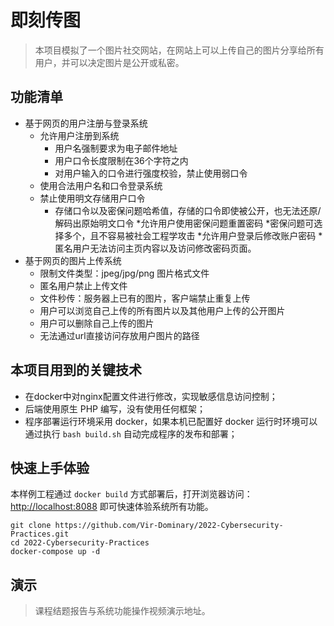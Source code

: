 # 即刻传图

> 本项目模拟了一个图片社交网站，在网站上可以上传自己的图片分享给所有用户，并可以决定图片是公开或私密。

## 功能清单

* 基于网页的用户注册与登录系统
  * 允许用户注册到系统
    * 用户名强制要求为电子邮件地址
    * 用户口令长度限制在36个字符之内
    * 对用户输入的口令进行强度校验，禁止使用弱口令
  * 使用合法用户名和口令登录系统
  * 禁止使用明文存储用户口令 
    * 存储口令以及密保问题哈希值，存储的口令即使被公开，也无法还原/解码出原始明文口令
  *允许用户使用密保问题重置密码
    *密保问题可选择多个，且不容易被社会工程学攻击
  *允许用户登录后修改账户密码
    *匿名用户无法访问主页内容以及访问修改密码页面。    
* 基于网页的图片上传系统
  * 限制文件类型：jpeg/jpg/png 图片格式文件
  * 匿名用户禁止上传文件
  * 文件秒传：服务器上已有的图片，客户端禁止重复上传
  * 用户可以浏览自己上传的所有图片以及其他用户上传的公开图片
  * 用户可以删除自己上传的图片
  * 无法通过url直接访问存放用户图片的路径

## 本项目用到的关键技术

* 在docker中对nginx配置文件进行修改，实现敏感信息访问控制；
* 后端使用原生 PHP 编写，没有使用任何框架；
* 程序部署运行环境采用 docker，如果本机已配置好 docker 运行时环境可以通过执行 `bash build.sh` 自动完成程序的发布和部署；

## 快速上手体验

本样例工程通过 `docker build` 方式部署后，打开浏览器访问： [http://localhost:8088](http://localhost:8088) 即可快速体验系统所有功能。
```
git clone https://github.com/Vir-Dominary/2022-Cybersecurity-Practices.git
cd 2022-Cybersecurity-Practices
docker-compose up -d
```
## 演示

> 课程结题报告与系统功能操作视频演示地址。
